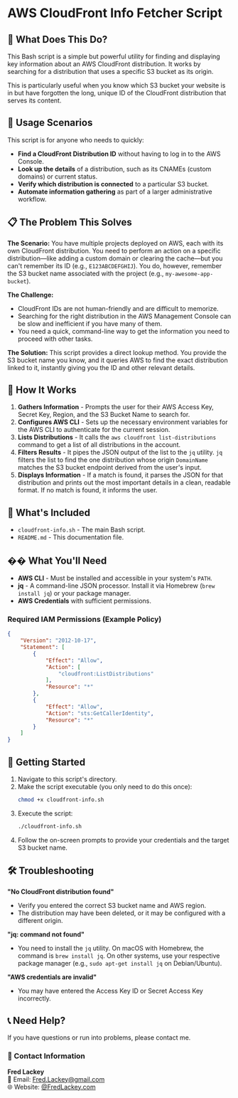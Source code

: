 # AWS CloudFront Info Fetcher Script

## 🎯 What Does This Do?

This Bash script is a simple but powerful utility for finding and displaying key information about an AWS CloudFront distribution. It works by searching for a distribution that uses a specific S3 bucket as its origin.

This is particularly useful when you know which S3 bucket your website is in but have forgotten the long, unique ID of the CloudFront distribution that serves its content.

## 🎯 Usage Scenarios

This script is for anyone who needs to quickly:

-   **Find a CloudFront Distribution ID** without having to log in to the AWS Console.
-   **Look up the details** of a distribution, such as its CNAMEs (custom domains) or current status.
-   **Verify which distribution is connected** to a particular S3 bucket.
-   **Automate information gathering** as part of a larger administrative workflow.

## 📋 The Problem This Solves

**The Scenario:**
You have multiple projects deployed on AWS, each with its own CloudFront distribution. You need to perform an action on a specific distribution—like adding a custom domain or clearing the cache—but you can't remember its ID (e.g., `E123ABCDEFGHIJ`). You do, however, remember the S3 bucket name associated with the project (e.g., `my-awesome-app-bucket`).

**The Challenge:**
-   CloudFront IDs are not human-friendly and are difficult to memorize.
-   Searching for the right distribution in the AWS Management Console can be slow and inefficient if you have many of them.
-   You need a quick, command-line way to get the information you need to proceed with other tasks.

**The Solution:**
This script provides a direct lookup method. You provide the S3 bucket name you know, and it queries AWS to find the exact distribution linked to it, instantly giving you the ID and other relevant details.

## 🔧 How It Works

1.  **Gathers Information** - Prompts the user for their AWS Access Key, Secret Key, Region, and the S3 Bucket Name to search for.
2.  **Configures AWS CLI** - Sets up the necessary environment variables for the AWS CLI to authenticate for the current session.
3.  **Lists Distributions** - It calls the `aws cloudfront list-distributions` command to get a list of all distributions in the account.
4.  **Filters Results** - It pipes the JSON output of the list to the `jq` utility. `jq` filters the list to find the one distribution whose origin `DomainName` matches the S3 bucket endpoint derived from the user's input.
5.  **Displays Information** - If a match is found, it parses the JSON for that distribution and prints out the most important details in a clean, readable format. If no match is found, it informs the user.

## 📁 What's Included

-   `cloudfront-info.sh` - The main Bash script.
-   `README.md` - This documentation file.

## �� What You'll Need

-   **AWS CLI** - Must be installed and accessible in your system's `PATH`.
-   **jq** - A command-line JSON processor. Install it via Homebrew (`brew install jq`) or your package manager.
-   **AWS Credentials** with sufficient permissions.

### Required IAM Permissions (Example Policy)
```json
{
    "Version": "2012-10-17",
    "Statement": [
        {
            "Effect": "Allow",
            "Action": [
                "cloudfront:ListDistributions"
            ],
            "Resource": "*"
        },
        {
            "Effect": "Allow",
            "Action": "sts:GetCallerIdentity",
            "Resource": "*"
        }
    ]
}
```

## 🚀 Getting Started

1.  Navigate to this script's directory.
2.  Make the script executable (you only need to do this once):
    ```bash
    chmod +x cloudfront-info.sh
    ```
3.  Execute the script:
    ```bash
    ./cloudfront-info.sh
    ```
4.  Follow the on-screen prompts to provide your credentials and the target S3 bucket name.

## 🛠️ Troubleshooting

**"No CloudFront distribution found"**
-   Verify you entered the correct S3 bucket name and AWS region.
-   The distribution may have been deleted, or it may be configured with a different origin.

**"jq: command not found"**
-   You need to install the `jq` utility. On macOS with Homebrew, the command is `brew install jq`. On other systems, use your respective package manager (e.g., `sudo apt-get install jq` on Debian/Ubuntu).

**"AWS credentials are invalid"**
-   You may have entered the Access Key ID or Secret Access Key incorrectly.

## 📞 Need Help?

If you have questions or run into problems, please contact me.

### 📧 Contact Information

**Fred Lackey**  
📧 Email: [Fred.Lackey@gmail.com](mailto:Fred.Lackey@gmail.com)  
🌐 Website: [@FredLackey.com](https://FredLackey.com) 
